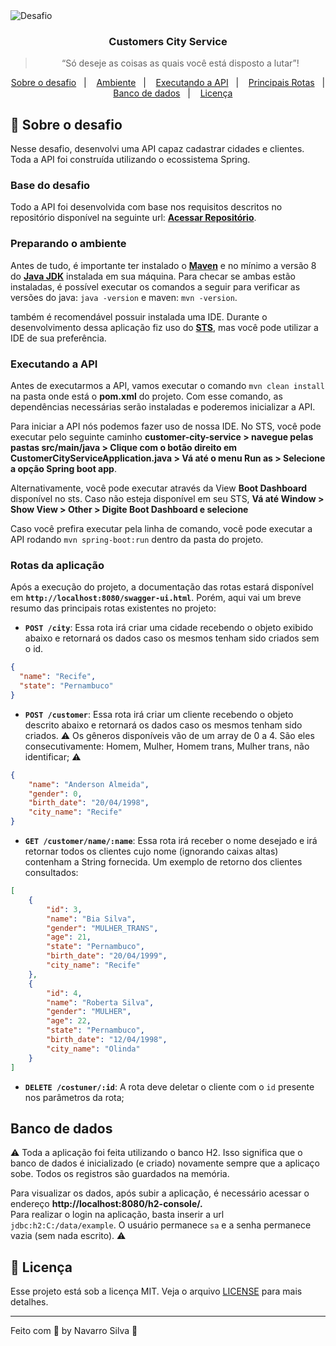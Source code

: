 <img alt="Desafio" src="https://lh3.googleusercontent.com/proxy/LR8DraROLA6-ISQn57H_U6ITY2lYY0ODtTWbbSu2T5kD9vwnAAEBK_wwbDk7Tn_CevmXRGH8mX56Ybgf_enISuzvnFWkrcQUmS9h2GjCfzBUHQbWiw" />

<h3 align="center">
  Customers City Service
</h3>

<blockquote align="center">“Só deseje as coisas as quais você está disposto a lutar”!</blockquote>

<p align="center">
  <a href="#rocket-sobre-o-desafio">Sobre o desafio</a>&nbsp;&nbsp;&nbsp;|&nbsp;&nbsp;&nbsp;
  <a href="#preparando-o-ambiente">Ambiente</a>&nbsp;&nbsp;&nbsp;|&nbsp;&nbsp;&nbsp;
  <a href="#executando-a-api">Executando a API</a>&nbsp;&nbsp;&nbsp;|&nbsp;&nbsp;&nbsp;
  <a href="#rotas-da-aplicação">Principais Rotas</a>&nbsp;&nbsp;&nbsp;|&nbsp;&nbsp;&nbsp;
  <a href="#banco-de-dados">Banco de dados</a>&nbsp;&nbsp;&nbsp;|&nbsp;&nbsp;&nbsp;
  <a href="#memo-licença">Licença</a>
</p>

## :rocket: Sobre o desafio

Nesse desafio, desenvolvi uma API capaz cadastrar cidades e clientes. Toda a API foi construída utilizando o ecossistema Spring. 

### Base do desafio

Todo a API foi desenvolvida com base nos requisitos descritos no repositório disponível na seguinte url: **[Acessar Repositório](https://github.com/gustavodallanora/spring-boot-interview)**.

### Preparando o ambiente

Antes de tudo, é importante ter instalado o **[Maven](http://maven.apache.org/download.cgi)** e no mínimo a versão 8 do **[Java JDK](https://openjdk.java.net/install/)** instalada em sua máquina. Para checar se ambas estão instaladas, é possível executar os comandos a seguir para verificar as versões do java: `java -version` e maven: `mvn -version`.

também é recomendável possuir instalada uma IDE. Durante o desenvolvimento dessa aplicação fiz uso do **[STS](https://spring.io/tools)**, mas você pode utilizar a IDE de sua preferência.

### Executando a API

Antes de executarmos a API, vamos executar o comando `mvn clean install` na pasta onde está o **pom.xml** do projeto. Com esse comando, as dependências necessárias serão instaladas e poderemos inicializar a API.

Para iniciar a API nós podemos fazer uso de nossa IDE. 
No STS, você pode executar pelo seguinte caminho **customer-city-service > navegue pelas pastas src/main/java > Clique com o botão direito em CustomerCityServiceApplication.java > Vá até o menu Run as > Selecione a opção Spring boot app**. 

Alternativamente, você pode executar através da View **Boot Dashboard** disponível no sts. Caso não esteja disponível em seu STS, **Vá até Window > Show View > Other > Digite Boot Dashboard e selecione** 

Caso você prefira executar pela linha de comando, você pode executar a API rodando `mvn spring-boot:run` dentro da pasta do projeto.

### Rotas da aplicação

Após a execução do projeto, a documentação das rotas estará disponível em **`http://localhost:8080/swagger-ui.html`**. Porém, aqui vai um breve resumo das principais rotas existentes no projeto:

- **`POST /city`**: Essa rota irá criar uma cidade recebendo o objeto exibido abaixo e retornará os dados caso os mesmos tenham sido criados sem o id.

```json
{
  "name": "Recife",
  "state": "Pernambuco"
}
```

- **`POST /customer`**: Essa rota irá criar um cliente recebendo o objeto descrito abaixo e retornará os dados caso os mesmos tenham sido criados. ⚠️ Os gêneros disponíveis vão de um array de 0 a 4. São eles consecutivamente: Homem, Mulher, Homem trans, Mulher trans, não identificar; ⚠️

```json
{
    "name": "Anderson Almeida",
    "gender": 0,
    "birth_date": "20/04/1998",
    "city_name": "Recife"
}
```

- **`GET /customer/name/:name`**: Essa rota irá receber o nome desejado e irá retornar todos os clientes cujo nome (ignorando caixas altas) contenham a String fornecida. Um exemplo de retorno dos clientes consultados:

```json
[
    {
        "id": 3,
        "name": "Bia Silva",
        "gender": "MULHER_TRANS",
        "age": 21,
        "state": "Pernambuco",
        "birth_date": "20/04/1999",
        "city_name": "Recife"
    },
    {
        "id": 4,
        "name": "Roberta Silva",
        "gender": "MULHER",
        "age": 22,
        "state": "Pernambuco",
        "birth_date": "12/04/1998",
        "city_name": "Olinda"
    }
]
```
- **`DELETE /costuner/:id`**: A rota deve deletar o cliente com o `id` presente nos parâmetros da rota;

## Banco de dados


⚠️ Toda a aplicação foi feita utilizando o banco H2. Isso significa que o banco de dados é inicializado (e criado) novamente sempre que a aplicaço sobe. Todos os registros são guardados na memória.

Para visualizar os dados, após subir a aplicação, é necessário acessar o endereço **http://localhost:8080/h2-console/.**  
Para realizar o login na aplicação, basta inserir a url `jdbc:h2:C:/data/example`. O usuário permanece `sa` e a senha permanece vazia (sem nada escrito). ⚠️

## :memo: Licença

Esse projeto está sob a licença MIT. Veja o arquivo [LICENSE](LICENSE) para mais detalhes.

---

Feito com 💜 by Navarro Silva :wave:
